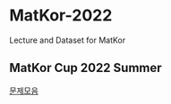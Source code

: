 # MatKor-2022
Lecture and Dataset for MatKor
## MatKor Cup 2022 Summer
[문제모음](http://matkor.kr/MatKor+Cup+2022+Summer+problem+set.pdf)

